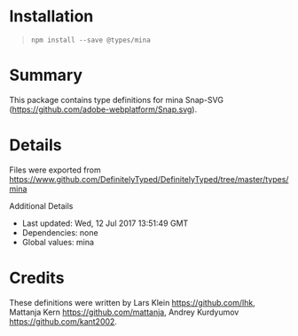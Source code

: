 # Installation
> `npm install --save @types/mina`

# Summary
This package contains type definitions for mina Snap-SVG (https://github.com/adobe-webplatform/Snap.svg).

# Details
Files were exported from https://www.github.com/DefinitelyTyped/DefinitelyTyped/tree/master/types/mina

Additional Details
 * Last updated: Wed, 12 Jul 2017 13:51:49 GMT
 * Dependencies: none
 * Global values: mina

# Credits
These definitions were written by Lars Klein <https://github.com/lhk>, Mattanja Kern <https://github.com/mattanja>, Andrey Kurdyumov <https://github.com/kant2002>.
